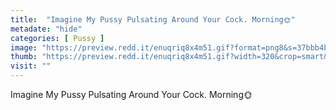 ```yaml
---
title:  "Imagine My Pussy Pulsating Around Your Cock. Morning🌞"
metadate: "hide"
categories: [ Pussy ]
image: "https://preview.redd.it/enuqriq8x4m51.gif?format=png8&s=37bbb4b12da0adbb2547c27e76865d3b11df9b4e"
thumb: "https://preview.redd.it/enuqriq8x4m51.gif?width=320&crop=smart&format=png8&s=19ff585f8cecbb033628f820455534a784324f81"
visit: ""
---
```

Imagine My Pussy Pulsating Around Your Cock. Morning🌞
